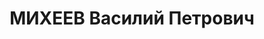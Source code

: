 ---
title: МИХЕЕВ Василий Петрович
description: "Род. в 1895, г. Златоуст, русский. Проживал: г. Златоуст. Инструм.з/д,\
  \ мастер по мерительному инструменту \n  Арестован 09.04.1937. Приговор: 31.12.1937\
  \ – ВМН. Расстрелян 31.12.1937"
---